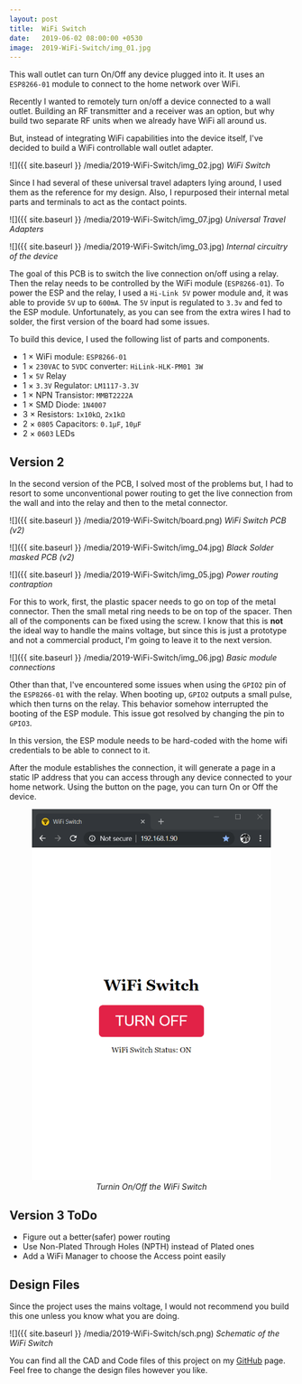 ```yaml
---
layout: post
title:  WiFi Switch
date:   2019-06-02 08:00:00 +0530
image:  2019-WiFi-Switch/img_01.jpg
---
```

This wall outlet can turn On/Off any device plugged into it. It uses an `ESP8266-01` module to connect to the home network over WiFi.

Recently I wanted to remotely turn on/off a device connected to a wall outlet. Building an RF transmitter and a receiver was an option, but why build two separate RF units when we already have WiFi all around us.

But, instead of integrating WiFi capabilities into the device itself, I've decided to build a WiFi controllable wall outlet adapter.

![]({{ site.baseurl }} /media/2019-WiFi-Switch/img_02.jpg)
*WiFi Switch*

Since I had several of these universal travel adapters lying around, I used them as the reference for my design. Also, I repurposed their internal metal parts and terminals to act as the contact points. 

![]({{ site.baseurl }} /media/2019-WiFi-Switch/img_07.jpg)
*Universal Travel Adapters*

![]({{ site.baseurl }} /media/2019-WiFi-Switch/img_03.jpg)
*Internal circuitry of the device*

The goal of this PCB is to switch the live connection on/off using a relay. Then the relay needs to be controlled by the WiFi module (`ESP8266-01`). To power the ESP and the relay, I used a `Hi-Link 5V` power module and, it was able to provide `5V` up to `600mA`. The `5V` input is regulated to `3.3v` and fed to the ESP module. Unfortunately, as you can see from the extra wires I had to solder, the first version of the board had some issues.

To build this device, I used the following list of parts and components.

- 1 × WiFi module: `ESP8266-01` 
- 1 × `230VAC` to `5VDC` converter: `HiLink-HLK-PM01 3W`
- 1 × `5V` Relay
- 1 × `3.3V` Regulator: `LM1117-3.3V`
- 1 × NPN Transistor: `MMBT2222A`
- 1 × SMD Diode: `1N4007`
- 3 × Resistors: `1x10kΩ`, `2x1kΩ`
- 2 × `0805` Capacitors: `0.1μF`, `10μF`
- 2 × `0603` LEDs

## Version 2

In the second version of the PCB, I solved most of the problems but, I had to resort to some unconventional power routing to get the live connection from the wall and into the relay and then to the metal connector.

![]({{ site.baseurl }} /media/2019-WiFi-Switch/board.png)
*WiFi Switch PCB (v2)*

![]({{ site.baseurl }} /media/2019-WiFi-Switch/img_04.jpg)
*Black Solder masked PCB (v2)*

![]({{ site.baseurl }} /media/2019-WiFi-Switch/img_05.jpg)
*Power routing contraption*

For this to work, first, the plastic spacer needs to go on top of the metal connector. Then the small metal ring needs to be on top of the spacer. Then all of the components can be fixed using the screw. I know that this is **not** the ideal way to handle the mains voltage, but since this is just a prototype and not a commercial product, I'm going to leave it to the next version.

![]({{ site.baseurl }} /media/2019-WiFi-Switch/img_06.jpg)
*Basic module connections*

Other than that, I've encountered some issues when using the `GPIO2` pin of the `ESP8266-01` with the relay. When booting up, `GPIO2` outputs a small pulse, which then turns on the relay. This behavior somehow interrupted the booting of the ESP module. This issue got resolved by changing the pin to `GPIO3`.

In this version, the ESP module needs to be hard-coded with the home wifi credentials to be able to connect to it. 

After the module establishes the connection, it will generate a page in a static IP address that you can access through any device connected to your home network. Using the button on the page, you can turn On or Off the device.

<figure>
<center><img src="/media/2019-WiFi-Switch/UI.gif">
<figcaption><i>Turnin On/Off the WiFi Switch</i></figcaption>
</center>
</figure>

## Version 3 ToDo

- Figure out a better(safer) power routing
- Use Non-Plated Through Holes (NPTH) instead of Plated ones
- Add a WiFi Manager to choose the Access point easily

## Design Files

Since the project uses the mains voltage, I would not recommend you build this one unless you know what you are doing.

![]({{ site.baseurl }} /media/2019-WiFi-Switch/sch.png)
*Schematic of the WiFi Switch*

You can find all the CAD and Code files of this project on my [GitHub](https://github.com/LKbrilliant/WiFi-Switch) page. Feel free to change the design files however you like.